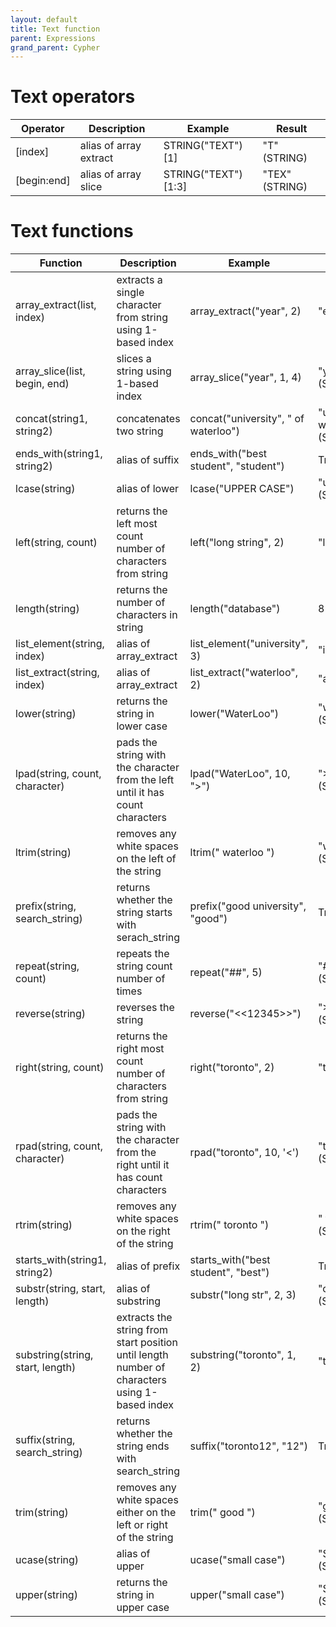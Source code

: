 ```yaml
---
layout: default
title: Text function
parent: Expressions
grand_parent: Cypher
---
```


# Text operators

| Operator | Description | Example | Result |
| ----------- | ----------- |  ----------- |  ----------- |
| [index] | alias of array extract | STRING("TEXT")[1]  | "T" (STRING) | 
| [begin:end] | alias of array slice | STRING("TEXT")[1:3] | "TEX" (STRING) |

# Text functions

| Function | Description | Example | Result |
| ----------- | ----------- |  ----------- |  ----------- |
| array_extract(list, index) | extracts a single character from string using 1-based index | array_extract("year", 2) | "e" (STRING) |
| array_slice(list, begin, end) | slices a string using 1-based index | array_slice("year", 1, 4) | "year" (STRING) |
| concat(string1, string2) | concatenates two string | concat("university", " of waterloo") | "university of waterloo" (STRING) |
| ends_with(string1, string2) | alias of suffix | ends_with("best student", "student") | True (BOOL) |
| lcase(string) | alias of lower | lcase("UPPER CASE") | "upper case" (STRING) |
| left(string, count) | returns the left most count number of characters from string | left("long string", 2) | "lo" (STRING) |
| length(string) | returns the number of characters in string | length("database") | 8 (INT64) |
| list_element(string, index) | alias of array_extract | list_element("university", 3) | "i" (STRING) | 
| list_extract(string, index) | alias of array_extract | list_extract("waterloo", 2) | "a" (STRING) |
| lower(string) | returns the string in lower case | lower("WaterLoo") | "waterloo" (STRING) |
| lpad(string, count, character) | pads the string with the character from the left until it has count characters | lpad("WaterLoo", 10, ">") | ">>WaterLoo" (STRING) |
| ltrim(string) | removes any white spaces on the left of the string | ltrim("  waterloo  ") | "waterloo  " (STRING) |
| prefix(string, search_string) | returns whether the string starts with serach_string | prefix("good university", "good") | True (BOOL) |
| repeat(string, count) | repeats the string count number of times | repeat("##", 5) | "##########" (STRING) |
| reverse(string)	| reverses the string | reverse("<<12345>>") | ">>54321<<" (STRING) |
| right(string, count) | returns the right most count number of characters from string | right("toronto", 2) | "to" (STRING) |
| rpad(string, count, character) | pads the string with the character from the right until it has count characters | rpad("toronto", 10, '<') | "toronto<<<" (STRING) |
| rtrim(string)	| removes any white spaces on the right of the string | rtrim("  toronto  ") | "  toronto" (STRING) |
| starts_with(string1, string2) | alias of prefix | starts_with("best student", "best") | True (BOOL) |
| substr(string, start, length) | alias of substring | substr("long str", 2, 3) | "ong" (STRING) |
| substring(string, start, length) | extracts the string from start position until length number of characters using 1-based index | substring("toronto", 1, 2) | "to" (STRING) |
| suffix(string, search_string) | returns whether the string ends with search_string | suffix("toronto12", "12") | True (BOOL) |
| trim(string) | removes any white spaces either on the left or right of the string | trim("  good  ") | "good" (STRING) |
| ucase(string) | alias of upper | ucase("small case") | "SMALL CASE" (STRING) |
| upper(string) | returns the string in upper case | upper("small case") | "SMALL CASE" (STRING) |
